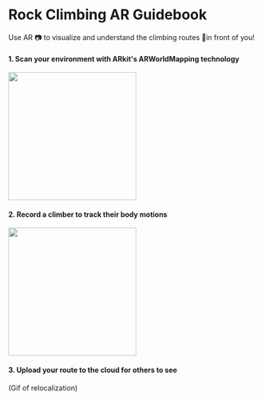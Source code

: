 # Rock Climbing AR Guidebook
Use AR 📷 to visualize and understand the climbing routes 🧗in front of you!


 
#### 1. Scan your environment with ARkit's ARWorldMapping technology

<img src="https://github.com/dhasl002/rock_climbing_AR_Guidebook/blob/master/Resources/climber_scan.gif" width="256">

#### 2. Record a climber to track their body motions

<img src="https://github.com/dhasl002/rock_climbing_AR_Guidebook/blob/master/Resources/climber_scan.gif" width="256">

#### 3. Upload your route to the cloud for others to see

(Gif of relocalization) 
